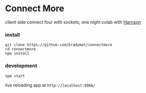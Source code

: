 # Connect More

client side connect four with sockets, one night colab with [Harrison](https://github.com/harrison-symes) 

### install

```
git clone https://github.com/bradymat/connectmore
cd connectmore
npm install
```

### development

```
npm start
```

live reloading app at `http://localhost:9966/`

